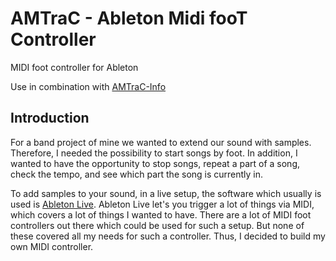# AMTraC - Ableton Midi fooT Controller
MIDI foot controller for Ableton

Use in combination with [AMTraC-Info](https://github.com/LeovR/amtrac-info)

## Introduction
For a band project of mine we wanted to extend our sound with samples. Therefore, I needed the possibility to start songs by foot. In addition, I wanted to have the opportunity to stop songs, repeat a part of a song, check the tempo, and see which part the song is currently in.

To add samples to your sound, in a live setup, the software which usually is used is [Ableton Live](http://www.ableton.com).
Ableton Live let's you trigger a lot of things via MIDI, which covers a lot of things I wanted to have.
There are a lot of MIDI foot controllers out there which could be used for such a setup. But none of these covered all my needs for such a controller. Thus, I decided to build my own MIDI controller.
